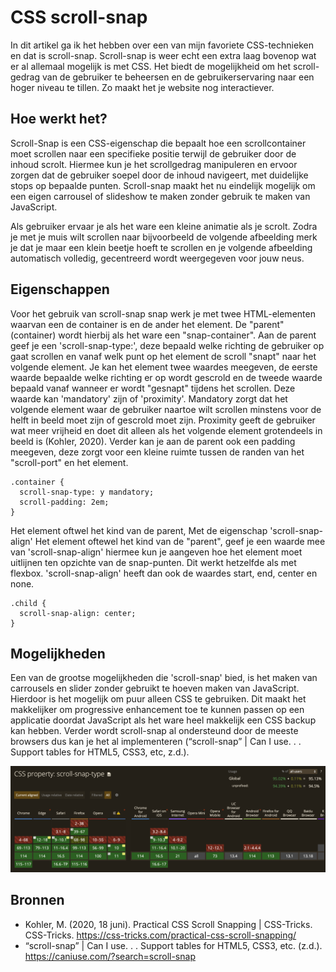 # CSS scroll-snap

In dit artikel ga ik het hebben over een van mijn favoriete CSS-technieken en dat is scroll-snap. Scroll-snap is weer echt een extra laag bovenop wat er al allemaal mogelijk is met CSS. Het biedt de mogelijkheid om het scroll-gedrag van de gebruiker te beheersen en de gebruikerservaring naar een hoger niveau te tillen. Zo maakt het je website nog interactiever.

## Hoe werkt het?

Scroll-Snap is een CSS-eigenschap die bepaalt hoe een scrollcontainer moet scrollen naar een specifieke positie terwijl de gebruiker door de inhoud scrolt. Hiermee kun je het scrollgedrag manipuleren en ervoor zorgen dat de gebruiker soepel door de inhoud navigeert, met duidelijke stops op bepaalde punten. Scroll-snap maakt het nu eindelijk mogelijk om een eigen carrousel of slideshow te maken zonder gebruik te maken van JavaScript.

Als gebruiker ervaar je als het ware een kleine animatie als je scrolt. Zodra je met je muis wilt scrollen naar bijvoorbeeld de volgende afbeelding merk je dat je maar een klein beetje hoeft te scrollen en je volgende afbeelding automatisch volledig, gecentreerd wordt weergegeven voor jouw neus.

## Eigenschappen

Voor het gebruik van scroll-snap snap werk je met twee HTML-elementen waarvan een de container is en de ander het element. De "parent" (container) wordt hierbij als het ware een "snap-container". Aan de parent geef je een 'scroll-snap-type:', deze bepaald welke richting de gebruiker op gaat scrollen en vanaf welk punt op het element de scroll "snapt" naar het volgende element. Je kan het element twee waardes meegeven, de eerste waarde bepaalde welke richting er op wordt gescrold en de tweede waarde bepaald vanaf wanneer er wordt "gesnapt" tijdens het scrollen. Deze waarde kan 'mandatory' zijn of 'proximity'. Mandatory zorgt dat het volgende element waar de gebruiker naartoe wilt scrollen minstens voor de helft in beeld moet zijn of gescrold moet zijn. Proximity geeft de gebruiker wat meer vrijheid en doet dit alleen als het volgende element grotendeels in beeld is (Kohler, 2020).
Verder kan je aan de parent ook een padding meegeven, deze zorgt voor een kleine ruimte tussen de randen van het "scroll-port" en het element.

```
.container {
  scroll-snap-type: y mandatory;
  scroll-padding: 2em;
}
```

Het element oftwel het kind van de parent,
Met de eigenschap 'scroll-snap-align' Het element oftewel het kind van de "parent", geef je een waarde mee van 'scroll-snap-align' hiermee kun je aangeven hoe het element moet uitlijnen ten opzichte van de snap-punten. Dit werkt hetzelfde als met flexbox. 'scroll-snap-align' heeft dan ook de waardes start, end, center en none.

```
.child {
  scroll-snap-align: center;
}
```

## Mogelijkheden

Een van de grootse mogelijkheden die 'scroll-snap' bied, is het maken van carrousels en slider zonder gebruikt te hoeven maken van JavaScript. Hierdoor is het mogelijk om puur alleen CSS te gebruiken. Dit maakt het makkelijker om progressive enhancement toe te kunnen passen op een applicatie doordat JavaScript als het ware heel makkelijk een CSS backup kan hebben. Verder wordt scroll-snap al ondersteund door de meeste browsers dus kan je het al implementeren (“scroll-snap” | Can I use. . . Support tables for HTML5, CSS3, etc, z.d.).

<p align="center">
	<img src="./images/supportscroll.png" alt="scroll snap is bijna overal ondersteund">
</p>

## Bronnen

- Kohler, M. (2020, 18 juni). Practical CSS Scroll Snapping | CSS-Tricks. CSS-Tricks. https://css-tricks.com/practical-css-scroll-snapping/
- “scroll-snap” | Can I use. . . Support tables for HTML5, CSS3, etc. (z.d.). https://caniuse.com/?search=scroll-snap
